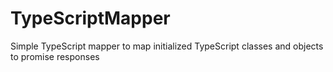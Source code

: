 # TypeScriptMapper
Simple TypeScript mapper to map initialized TypeScript classes and objects to promise responses
